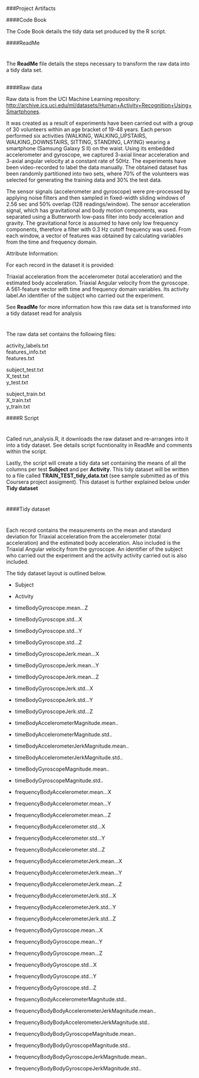 #

###Project Artifacts

####Code Book


The Code Book details the tidy data set produced by the R script.



####ReadMe

#
The **ReadMe** file details the steps necessary to transform the raw data into a tidy data set.
##
##

####Raw data 

Raw data is from the UCI Machine Learning repository: http://archive.ics.uci.edu/ml/datasets/Human+Activity+Recognition+Using+Smartphones.

It was created as a result of experiments have been carried out with a group of 30 volunteers within an age bracket of 19-48 years. Each person performed six activities (WALKING, WALKING_UPSTAIRS, WALKING_DOWNSTAIRS, SITTING, STANDING, LAYING) wearing a smartphone (Samsung Galaxy S II) on the waist. Using its embedded accelerometer and gyroscope, we captured 3-axial linear acceleration and 3-axial angular velocity at a constant rate of 50Hz. The experiments have been video-recorded to label the data manually. The obtained dataset has been randomly partitioned into two sets, where 70% of the volunteers was selected for generating the training data and 30% the test data.

The sensor signals (accelerometer and gyroscope) were pre-processed by applying noise filters and then sampled in fixed-width sliding windows of 2.56 sec and 50% overlap (128 readings/window). The sensor acceleration signal, which has gravitational and body motion components, was separated using a Butterworth low-pass filter into body acceleration and gravity. The gravitational force is assumed to have only low frequency components, therefore a filter with 0.3 Hz cutoff frequency was used. From each window, a vector of features was obtained by calculating variables from the time and frequency domain.

Attribute Information:

For each record in the dataset it is provided:

Triaxial acceleration from the accelerometer (total acceleration) and the estimated body acceleration.
Triaxial Angular velocity from the gyroscope.
A 561-feature vector with time and frequency domain variables.
Its activity label.An identifier of the subject who carried out the experiment.

See **ReadMe** for more information how this raw data set is transformed into a tidy dataset read for analysis


#
#

The raw data set contains the following files:

activity_labels.txt                         
features_info.txt                           
features.txt                                

subject_test.txt                        
X_test.txt             
y_test.txt 

subject_train.txt                        
X_train.txt             
y_train.txt   

####R Script
#
#
Called run_analysis.R, it downloads the raw dataset and re-arranges into it into a tidy dataset.
See details script fucntionality in ReadMe and comments within the script.

Lastly, the script will create a tidy data set containing the means of
all the columns per test **Subject** and per **Activity**. This tidy dataset
will be written to a file called **TRAIN_TEST_tidy_data.txt** (see sample submitted as of this Coursera project assigment). This dataset is further explained below under **Tidy dataset**

#
#
####Tidy dataset
#
#

Each record contains the measurements on the mean and standard deviation for Triaxial acceleration from the accelerometer (total acceleration) and the estimated body acceleration. Also included is the Triaxial Angular velocity from the gyroscope. An identifier of the subject who carried out the experiment and the activity activity 
carried out is also included.


The tidy dataset layout is outlined below.

*  Subject
*  Activity
  
*  timeBodyGyroscope.mean...Z
*  timeBodyGyroscope.std...X
*  timeBodyGyroscope.std...Y
*  timeBodyGyroscope.std...Z

*  timeBodyGyroscopeJerk.mean...X
*  timeBodyGyroscopeJerk.mean...Y
*  timeBodyGyroscopeJerk.mean...Z
*  timeBodyGyroscopeJerk.std...X
*  timeBodyGyroscopeJerk.std...Y
*  timeBodyGyroscopeJerk.std...Z

*  timeBodyAccelerometerMagnitude.mean..
*  timeBodyAccelerometerMagnitude.std..
*  timeBodyAccelerometerJerkMagnitude.mean..
*  timeBodyAccelerometerJerkMagnitude.std..

*  timeBodyGyroscopeMagnitude.mean..
*  timeBodyGyroscopeMagnitude.std..


*  frequencyBodyAccelerometer.mean...X
*  frequencyBodyAccelerometer.mean...Y
*  frequencyBodyAccelerometer.mean...Z
*  frequencyBodyAccelerometer.std...X
*  frequencyBodyAccelerometer.std...Y
*  frequencyBodyAccelerometer.std...Z

*  frequencyBodyAccelerometerJerk.mean...X
*  frequencyBodyAccelerometerJerk.mean...Y
*  frequencyBodyAccelerometerJerk.mean...Z
*  frequencyBodyAccelerometerJerk.std...X
*  frequencyBodyAccelerometerJerk.std...Y
*  frequencyBodyAccelerometerJerk.std...Z

*  frequencyBodyGyroscope.mean...X
*  frequencyBodyGyroscope.mean...Y
*  frequencyBodyGyroscope.mean...Z
*  frequencyBodyGyroscope.std...X
*  frequencyBodyGyroscope.std...Y
*  frequencyBodyGyroscope.std...Z
 
*  frequencyBodyAccelerometerMagnitude.std..
*  frequencyBodyBodyAccelerometerJerkMagnitude.mean..
*  frequencyBodyBodyAccelerometerJerkMagnitude.std..

*  frequencyBodyBodyGyroscopeMagnitude.mean..
*  frequencyBodyBodyGyroscopeMagnitude.std..
*  frequencyBodyBodyGyroscopeJerkMagnitude.mean..
*  frequencyBodyBodyGyroscopeJerkMagnitude.std..
